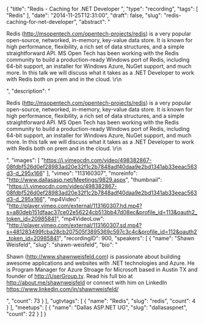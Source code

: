 {
  "title": "Redis - Caching for .NET Developer ",
  "type": "recording",
  "tags": [
    "Redis"
  ],
  "date": "2014-11-25T12:31:00",
  "draft": false,
  "slug": "redis-caching-for-net-developer",
  "abstract": "<p>Redis (http://msopentech.com/opentech-projects/redis) is a very popular open-source, networked, in-memory, key-value data store. It is known for high performance, flexibility, a rich set of data structures, and a simple straightforward API. MS Open Tech has been working with the Redis community to build a production-ready Windows port of Redis, including 64-bit support, an installer for Windows Azure, NuGet support, and much more. In this talk we will discuss what it takes as a .NET Developer to work with Redis both on prem and in the cloud. \r\n</p>",
  "description": "<p>Redis (http://msopentech.com/opentech-projects/redis) is a very popular open-source, networked, in-memory, key-value data store. It is known for high performance, flexibility, a rich set of data structures, and a simple straightforward API. MS Open Tech has been working with the Redis community to build a production-ready Windows port of Redis, including 64-bit support, an installer for Windows Azure, NuGet support, and much more. In this talk we will discuss what it takes as a .NET Developer to work with Redis both on prem and in the cloud. \r\n</p>",
  "images": [
    "https://i.vimeocdn.com/video/498382867-08fdbf526d0ef28983ad20e32f1c2b7848adf40daa9e2bd1341ab33eeac563d3-d_295x166"
  ],
  "vimeo": "113160307",
  "moreinfo": "http://www.dallasasp.net/Meetings/9829.aspx",
  "thumbnail": "https://i.vimeocdn.com/video/498382867-08fdbf526d0ef28983ad20e32f1c2b7848adf40daa9e2bd1341ab33eeac563d3-d_295x166",
  "mp4Video": "http://player.vimeo.com/external/113160307.hd.mp4?s=a80deb151dfaac37ce02e56224cb513bb47d08ec&profile_id=113&oauth2_token_id=20985841",
  "mp4VideoLow": "http://player.vimeo.com/external/113160307.sd.mp4?s=481283499fcba28cb207505f3895369c597c3c4c&profile_id=112&oauth2_token_id=20985841",
  "recordingID": 900,
  "speakers": [
    {
      "name": "Shawn Weisfeld",
      "slug": "shawn-weisfeld",
      "bio": "<p>Shawn (http://www.shawnweisfeld.com) is passionate about building awesome applications and websites with .NET technologies and Azure. He is Program Manager for Azure Stroage for Microsoft based in Austin TX and founder of http://UserGroup.tv. Read his full bio at http://about.me/shawnweisfeld or connect with him on LinkedIn https://www.linkedin.com/in/shawnweisfeld/</p>",
      "count": 73
    }
  ],
  "ugtvtags": [
    {
      "name": "Redis",
      "slug": "redis",
      "count": 4
    }
  ],
  "meetups": [
    {
      "name": "Dallas ASP.NET UG",
      "slug": "dallasaspnet",
      "count": 22
    }
  ]
}